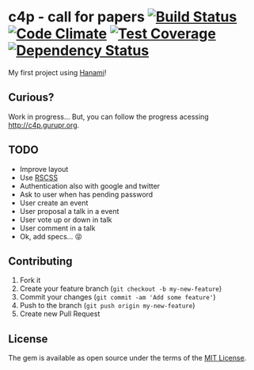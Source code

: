 # c4p - call for papers [![Build Status](https://travis-ci.org/vyper/c4p.svg?branch=master)](https://travis-ci.org/vyper/c4p) [![Code Climate](https://codeclimate.com/github/vyper/c4p/badges/gpa.svg)](https://codeclimate.com/github/vyper/c4p) [![Test Coverage](https://codeclimate.com/github/vyper/c4p/badges/coverage.svg)](https://codeclimate.com/github/vyper/c4p/coverage) [![Dependency Status](https://gemnasium.com/vyper/c4p.svg)](https://gemnasium.com/vyper/c4p)

My first project using [Hanami](http://hanamirb.org)!

## Curious?

Work in progress... But, you can follow the progress acessing http://c4p.gurupr.org.

## TODO

- Improve layout
- Use [RSCSS](http://rscss.io)
- Authentication also with google and twitter
- Ask to user when has pending password
- User create an event
- User proposal a talk in a event
- User vote up or down in talk
- User comment in a talk
- Ok, add specs... :stuck_out_tongue_closed_eyes:

## Contributing

1. Fork it
2. Create your feature branch (`git checkout -b my-new-feature`)
3. Commit your changes (`git commit -am 'Add some feature'`)
4. Push to the branch (`git push origin my-new-feature`)
5. Create new Pull Request


## License

The gem is available as open source under the terms of the [MIT License](http://opensource.org/licenses/MIT).

